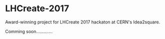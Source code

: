 # LHCreate-2017
Award-winning project for LHCreate 2017 hackaton at CERN's Idea2square.

Comming soon.............
